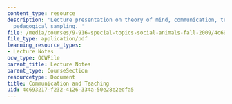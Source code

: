 ```yaml
---
content_type: resource
description: 'Lecture presentation on theory of mind, communication, teaching, and
  pedagogical sampling. '
file: /media/courses/9-916-special-topics-social-animals-fall-2009/4c693217f2324126334a50e28e2edfa5_MIT9_916F09_lec07.pdf
file_type: application/pdf
learning_resource_types:
- Lecture Notes
ocw_type: OCWFile
parent_title: Lecture Notes
parent_type: CourseSection
resourcetype: Document
title: Communication and Teaching
uid: 4c693217-f232-4126-334a-50e28e2edfa5
---
```

